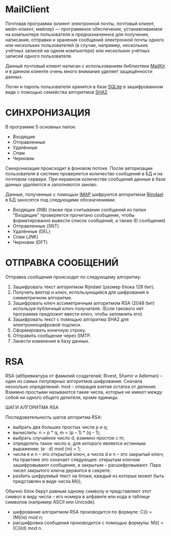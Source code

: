 # MailClient

Почтовая программа (клиент электронной почты, почтовый клиент, мейл-клиент, мейлер) — программное обеспечение, устанавливаемое на компьютере пользователя и предназначенное для получения, написания, отправки и хранения сообщений электронной почты одного или нескольких пользователей (в случае, например, нескольких учётных записей на одном компьютере) или нескольких учётных записей одного пользователя.

Данный почтовый клиент написан с использованием библиотеки [MailKit](https://github.com/jstedfast/MailKit) и в данном клиенте очень много внимания уделяет защищённости данных.

Логин и пароль пользователя хранятся в базе [SQLite](https://www.sqlite.org/index.html) в зашифрованном виде с помощью семейства алгоритмов [SHA2](https://ru.wikipedia.org/wiki/SHA-2)

# СИНХРОНИЗАЦИЯ

В программе 5 основных папок:
- Входящие
- Отправленные
- Удалённые
- Спам
- Черновик

Синхронизация происходит в фоновом потоке.
После авторизации пользователя в системе проверяется количество сообщений в БД и на почтовом сервере. 
При неравном количестве сообщений данные в базе данных удаляются и заполняются заново.

Данные, полученные с помощью [IMAP](https://ru.wikipedia.org/wiki/IMAP) шифруются алгоритмом [Rijndael](https://docs.microsoft.com/en-us/dotnet/api/system.security.cryptography.rijndael?view=netframework-4.8) в БД заносятся под следующими обозначениями:
- Входящие (INB) (также при считывании сообщений из папки "Входящие" проверяется прочитано сообщение, чтобы форматированно вывести список сообщений, а также ID сообщения)
- Отправленные (SNT)
- Удалённые (DEL)
- Спам (JNK)
- Черновик (DFT)
  
# ОТПРАВКА СООБЩЕНИЙ
  Отправка сообщения происходит по следующему алгоритму:
1. Зашифровать текст алгоритмом Rijndael (размер блока 128 бит).
2. Получить вектор и ключ, использующийся для шифрования в симметричном алгоритме.
3. Зашифровать ключ ассиметричным алгоритмом RSA (2048 бит) используя публичный ключ получателя. (Если такового нет программа предложит ввести ключ, чтобы запомнить его)
4. Зашифровать текст с помощью алгоритма SHA2 для электронноцифровой подписи.
5. Сформировать конечную строку.
6. Отправить сообщение через SMTP.
7. Занести изменения в базу данных.
  
# RSA
RSA (аббревиатура от фамилий создателей: Rivest, Shamir и Adleman) – один из самых популярных алгоритмов шифрования. Сначала несколько определений:
mod – операция взятия остатка от деления.
Взаимно простыми называются такие числа, которые не имеют между собой ни одного общего делителя, кроме единицы.

ШАГИ АЛГОРИТМА RSA

Последовательность шагов алгоритма RSA:
- выбрать два больших простых числа p и q;
- вычислить: n = p * q, m = (p – 1) * (q – 1);
- выбрать случайное число d, взаимно простое с m;
- определить такое число e, для которого является истинным выражение: (e ⋅ d) mod (m) = 1;
- числа e и n – это открытый ключ, а числа d и n – это закрытый ключ;
На практике это означает следующее: открытым ключом зашифровывают сообщение, а закрытым – расшифровывают. Пара чисел закрытого ключа держится в секрете.
- разбить шифруемый текст на блоки, каждый из которых может быть представлен в виде числа M(i);

Обычно блок берут равным одному символу и представляют этот символ в виду числа – его номера в алфавите или кода в таблице символов (например ASCII или Unicode).
- шифрование алгоритмом RSA производится по формуле: C(i) = (M(i)e) mod n;
- расшифровка сообщения производится с помощью формулы: M(i) = (C(i)d) mod n.
